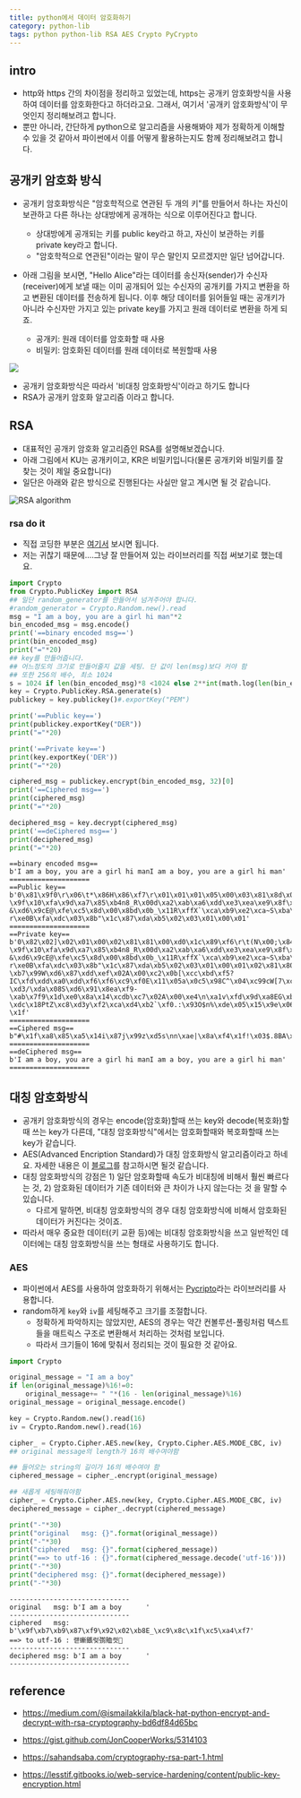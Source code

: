 ```yaml
---
title: python에서 데이터 암호화하기
category: python-lib
tags: python python-lib RSA AES Crypto PyCrypto
---
```


## intro

- http와 https 간의 차이점을 정리하고 있었는데, https는 공개키 암호화방식을 사용하여 데이터를 암호화한다고 하더라고요. 그래서, 여기서 '공개키 암호화방식'이 무엇인지 정리해보려고 합니다. 
- 뿐만 아니라, 간단하게 python으로 알고리즘을 사용해봐야 제가 정확하게 이해할 수 있을 것 같아서 파이썬에서 이를 어떻게 활용하는지도 함께 정리해보려고 합니다. 

## 공개키 암호화 방식

- 공개키 암호화방식은 "암호학적으로 연관된 두 개의 키"를 만들어서 하나는 자신이 보관하고 다른 하나는 상대방에게 공개하는 식으로 이루어진다고 합니다. 
    - 상대방에게 공개되는 키를 public key라고 하고, 자신이 보관하는 키를 private key라고 합니다.
    - "암호학적으로 연관된"이라는 말이 무슨 말인지 모르겠지만 일단 넘어갑니다. 

- 아래 그림을 보시면, "Hello Alice"라는 데이터를 송신자(sender)가 수신자(receiver)에게 보낼 때는 이미 공개되어 있는 수신자의 공개키를 가지고 변환을 하고 변환된 데이터를 전송하게 됩니다. 이후 해당 데이터를 읽어들일 때는 공개키가 아니라 수신자만 가지고 있는 private key를 가지고 원래 데이터로 변환을 하게 되죠. 
    - 공개키: 원래 데이터를 암호화할 때 사용 
    - 비밀키: 암호화된 데이터를 원래 데이터로 복원할때 사용 

![](https://www.lesstif.com/download/attachments/18219486/image2014-7-29%2023%3A33%3A40.png?version=1&modificationDate=1406644244000&api=v2)

- 공개키 암호화방식은 따라서 '비대칭 암호화방식'이라고 하기도 합니다
- RSA가 공개키 암호화 알고리즘 이라고 합니다. 

## RSA 

- 대표적인 공개키 암호화 알고리즘인 RSA를 설명해보겠습니다. 
- 아래 그림에서 KU는 공개키이고, KR은 비밀키입니다(물론 공개키와 비밀키를 잘 찾는 것이 제일 중요합니다)
- 일단은 아래와 같은 방식으로 진행된다는 사실만 알고 계시면 될 것 같습니다.

![RSA algorithm](https://www.google.com/url?sa=i&rct=j&q=&esrc=s&source=images&cd=&ved=2ahUKEwi0lLeO9I7cAhUCVbwKHX3IA48QjRx6BAgBEAU&url=https%3A%2F%2Fwww.nexg.net%2Frsa-%25EC%2595%2594%25ED%2598%25B8%25ED%2599%2594-%25EC%2595%258C%25EA%25B3%25A0%25EB%25A6%25AC%25EC%25A6%2598%25EC%259D%2598-%25EC%259D%25B4%25ED%2595%25B4%2F&psig=AOvVaw205QMqa2SOinSyKNAWraOp&ust=1531118765073162)

### rsa do it

- 직접 코딩한 부분은 [여기서](https://gist.github.com/JonCooperWorks/5314103) 보시면 됩니다. 
- 저는 귀찮기 때문에....그냥 잘 만들어져 있는 라이브러리를 직접 써보기로 했는데요. 

```python
import Crypto
from Crypto.PublicKey import RSA
## 일단 random_generator를 만들어서 넘겨주어야 합니다. 
#random_generator = Crypto.Random.new().read
msg = "I am a boy, you are a girl hi man"*2
bin_encoded_msg = msg.encode()
print('==binary encoded msg==')
print(bin_encoded_msg)
print("="*20)
## key를 만들어줍니다. 
## 어느정도의 크기로 만들어줄지 값을 세팅. 단 값이 len(msg)보다 커야 함 
## 또한 256의 배수, 최소 1024 
s = 1024 if len(bin_encoded_msg)*8 <1024 else 2**int(math.log(len(bin_encoded_msg), 2)+1)*8
key = Crypto.PublicKey.RSA.generate(s)
publickey = key.publickey()#.exportKey("PEM") 

print('==Public key==')
print(publickey.exportKey("DER"))
print("="*20)

print('==Private key==')
print(key.exportKey('DER'))
print("="*20)

ciphered_msg = publickey.encrypt(bin_encoded_msg, 32)[0]
print('==Ciphered msg==')
print(ciphered_msg)
print("="*20)

deciphered_msg = key.decrypt(ciphered_msg)
print('==deCiphered msg==')
print(deciphered_msg)
print("="*20)
```

```
==binary encoded msg==
b'I am a boy, you are a girl hi manI am a boy, you are a girl hi man'
====================
==Public key==
b'0\x81\x9f0\r\x06\t*\x86H\x86\xf7\r\x01\x01\x01\x05\x00\x03\x81\x8d\x000\x81\x89\x02\x81\x81\x00\xd0\x1c\x89\xf6\r\t(N\x00;\x84cH1\xb4\x04\xaa/v\xf5EyVh&\x99\x14C\xe3\xa7v\xf7^\xba\xdf_7+\x18\xafr\x19\xc8\xb7\x03`\xc0\xcd\x13\x86\xea~\x85\xf4w-\x9f\x10\xfa\x9d\xa7\x85\xb4n8_R\x00d\xa2\xab\xa6\xdd\xe3\xea\xe9\x8f\x0e\x98-&\xd6\x9cE@\xfe\xc5\x8d\x00\x8bd\x0b_\x11R\xffX`\xca\xb9\xe2\xca~S\xba\xf5\xa8\x96\xed\xc2{n\xa2\xa7|?r\xe0B\xfa\xdc\x03\x8b"\x1c\x87\xda\xb5\x02\x03\x01\x00\x01'
====================
==Private key==
b'0\x82\x02]\x02\x01\x00\x02\x81\x81\x00\xd0\x1c\x89\xf6\r\t(N\x00;\x84cH1\xb4\x04\xaa/v\xf5EyVh&\x99\x14C\xe3\xa7v\xf7^\xba\xdf_7+\x18\xafr\x19\xc8\xb7\x03`\xc0\xcd\x13\x86\xea~\x85\xf4w-\x9f\x10\xfa\x9d\xa7\x85\xb4n8_R\x00d\xa2\xab\xa6\xdd\xe3\xea\xe9\x8f\x0e\x98-&\xd6\x9cE@\xfe\xc5\x8d\x00\x8bd\x0b_\x11R\xffX`\xca\xb9\xe2\xca~S\xba\xf5\xa8\x96\xed\xc2{n\xa2\xa7|?r\xe0B\xfa\xdc\x03\x8b"\x1c\x87\xda\xb5\x02\x03\x01\x00\x01\x02\x81\x80z\xdd\x9e\x85\xe9\xc4RKZ\xcf\xc8\xa5d\xe6\x13E\xfd\xc3\xf0\x13vd\xe0\xa2\xb4\xc7\x03\xb3\xe1\x1f\xe9\x98\xba\x10\xd1\xf7\xc0\xf6l\xa8\x88P\xb8\xb3t\x07\x17L\xfc\x0eW;C\x92\xc5\x19\xe6#|\x12\xbf\xe8\xacP\xa5\xcb\xda\xf3%\x8c\xb9\xb9\x81\t\xd5\xf4k\x9az\xf7\xd1V.\xfbm\xc3:n\x03,r\x97\xaf"z\x86\xa5A\x16\x01{\xa8\reeMj\xb1\x1a\x03I\xeb\x19\x86\xc75W\xde;q\xbb=~\xfb\x05I\xf61\x02A\x00\xe0\xd8\xab\xb5I\xe6eh\x8a\x19\xd5\x87m\x90\xeb\x96\x10>\xa6+j\x83\xa9\x91\xa59\r\xd5S\xcc\x06!\x8d\xc7s#~\xe8\x91\'\x03\x91\x87\x7f\xec\x81\xa6\x8f\x8e\xfa\x14V\xbd/\xbbz\x06\x9fR\x84\x8f\xce5\x9b\x02A\x00\xec\xf2G\x8d\xc4|I*\x97\x9f\xe7\x80\xfa\xace%\x12\xbe,\xdf\xa9r\x15T\xb1\x80\xd3\'J\x96\x90\x87\xf0d\xb5\x12\xa2b9N\\\xce\xcf\xb7\xef\xbb\x05\xd7\xd4:2r\xb4\xdf8\x07 \xb7\x99W\xd6\x87\xdd\xef\x02A\x00\xc2\x0b[\xcc\xbd\xf5?IC\xfd\xdd\xa0\xdd\xf6\xf6\xc9\xf0E\x11\x05a\x0c5\x98C^\x04\xc99cW[7\xcf\x8cWr\xdb\xe5\x01%|?\xd3/\xda\x08S\xd6\x91\x8ea\xf9-\xab\x7f9\x1d\xe0\x8a\x14\xcdb\xc7\x02A\x00\xe4\n\xa1v\xfd\x9d\xa8EG\xbck\xf0$Qz\xde\xddU\x0e\x97\x0b\xdbrP\x1a\xad\xa3\x8a\xf3,IY\xab\xb1 \xdc\x18PtZ\xc8\xd3y\xf2\xca\xd4\xb2`\xf0.:\x93O$n%\xde\x05\x15\x9e\x06(\xa9\x1d\x02@7\xcd\xed$LO\xf9\x03.k"\x91w\x8a\xa8\r\xea^\xear[8\xeepD\xd4\xba\x99/\x17\xee\x80\x12M\x01`W\xf68W30\x1d&o\xe2P3\xf5\x03S\xe5HV\x8c\x15\xde\xbdG6C2?\x1f'
====================
==Ciphered msg==
b"#\x1f\xa8\x85\xa5\x14i\x87j\x99z\xd5s\nn\xae|\x8a\xf4\x1f!\x03$.8BA\xd9\xe5\x94\xb3\xf2\xces\x0ca2\xe2\x95d\xf4\xe8\xedj\x01\xf8,\x19\xd0\xcbF\xe4\xcar\t^\x15\xa9'\x1a\xf66R\xe7\xf5,\x8d@\x1cA\xd2\xad\xb4q\x84\xa0\x9aT<\xef\x16\xb4A\xa7W\xcf\xab\x8d\xb1\xe40B\xa4~t\xf5''\xaa\x13\xb3=\xc574|\xb6\x166\xcd0\xd2\x8e\x90t\xb8\xed\x19\x1f\xafVj\x07<\xe9\x01\x8do"
====================
==deCiphered msg==
b'I am a boy, you are a girl hi manI am a boy, you are a girl hi man'
====================
```


## 대칭 암호화방식

- 공개키 암호화방식의 경우는 encode(암호화)할때 쓰는 key와 decode(복호화)할때 쓰는 key가 다른데, "대칭 암호화방식"에서는 암호화할때와 복호화할때 쓰는 key가 같습니다. 
- AES(Advanced Encription Standard)가 대칭 암호화방식 알고리즘이라고 하네요. 자세한 내용은 이 [블로그](http://newstein03.tistory.com/1)를 참고하시면 될것 같습니다. 
- 대칭 암호화방식의 강점은 1) 일단 암호화할때 속도가 비대칭에 비해서 훨씬 빠르다는 것, 2) 암호화된 데이터가 기존 데이터와 큰 차이가 나지 않는다는 것 을 말할 수 있습니다. 
    - 다르게 말하면, 비대칭 암호화방식의 경우 대칭 암호화방식에 비해서 암호화된 데이터가 커진다는 것이죠. 
- 따라서 매우 중요한 데이터(키 교환 등)에는 비대칭 암호화방식을 쓰고 일반적인 데이터에는 대칭 암호화방식을 쓰는 형태로 사용하기도 합니다. 

### AES

- 파이썬에서 AES를 사용하여 암호화하기 위해서는 [Pycripto](https://pypi.org/project/pycrypto/)라는 라이브러리를 사용합니다. 
- random하게 `key`와 `iv`를 세팅해주고 크기를 조절합니다. 
    - 정확하게 파악하지는 않았지만, AES의 경우는 약간 컨볼루션-풀링처럼 텍스트들을 매트릭스 구조로 변환해서 처리하는 것처럼 보입니다. 
    - 따라서 크기들이 16에 맞춰서 정리되는 것이 필요한 것 같아요. 

```python
import Crypto

original_message = "I am a boy"
if len(original_message)%16!=0:
    original_message+= " "*(16 - len(original_message)%16)
original_message = original_message.encode()

key = Crypto.Random.new().read(16) 
iv = Crypto.Random.new().read(16)

cipher_ = Crypto.Cipher.AES.new(key, Crypto.Cipher.AES.MODE_CBC, iv)
## original message의 length가 16의 배수여야함 

## 들어오는 string의 길이가 16의 배수여야 함
ciphered_message = cipher_.encrypt(original_message)

## 새롭게 세팅해줘야함 
cipher_ = Crypto.Cipher.AES.new(key, Crypto.Cipher.AES.MODE_CBC, iv)
deciphered_message = cipher_.decrypt(ciphered_message)

print("-"*30)
print("original   msg: {}".format(original_message))
print("-"*30)
print("ciphered   msg: {}".format(ciphered_message))
print("==> to utf-16 : {}".format(ciphered_message.decode('utf-16')))
print("-"*30)
print("deciphered msg: {}".format(deciphered_message))
print("-"*30)
```

```
------------------------------
original   msg: b'I am a boy      '
------------------------------
ciphered   msg: b'\x9f\xb7\xb9\x87\xf9\x92\x02\xb8E_\xc9\x8c\x1f\xc5\xa4\xf7'
==> to utf-16 : 랟螹鋹렂彅賉씟
------------------------------
deciphered msg: b'I am a boy      '
------------------------------
```

## reference

- <https://medium.com/@ismailakkila/black-hat-python-encrypt-and-decrypt-with-rsa-cryptography-bd6df84d65bc>

- <https://gist.github.com/JonCooperWorks/5314103>
- <https://sahandsaba.com/cryptography-rsa-part-1.html>
- <https://lesstif.gitbooks.io/web-service-hardening/content/public-key-encryption.html>